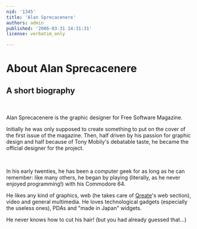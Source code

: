 ```yaml
---
nid: '1345'
title: 'Alan Sprecacenere'
authors: admin
published: '2006-03-31 14:31:31'
license: verbatim_only

---
```

<h1>About Alan Sprecacenere</h1>
<h2>A short biography</h2>

<dl class="article_image">
        <dt><a href="/files/nodes/1345/a_sprecacenere.jpg"><img src="/files/nodes/1345/a_sprecacenere.jpg" alt="" title="" border="0" hspace="5" vspace="10"></a></dt>
        <dd></dd>
</dl>

<p>Alan Sprecacenere is the graphic designer for Free Software Magazine.</p>
<p>Initially he was only supposed to create something to put on the cover of the first issue of the magazine. Then, half driven by his passion for graphic design and half because of Tony Mobily's debatable taste, he became the official designer for the project.</p>
<br><p>In his early twenties, he has been a computer geek for as long as he can remember: like many others, he began by playing (literally, as he never enjoyed programming!) with his Commodore 64.</p>
<p>He likes any kind of graphics, web (he takes care of <a href="http://www.qreate.net">Qreate</a>'s web section), video and general multimedia. He loves technological gadgets (especially the useless ones), PDAs and "made in Japan" widgets. </p>
<p>He never knows how to cut his hair! (but you had already guessed that...)</p>